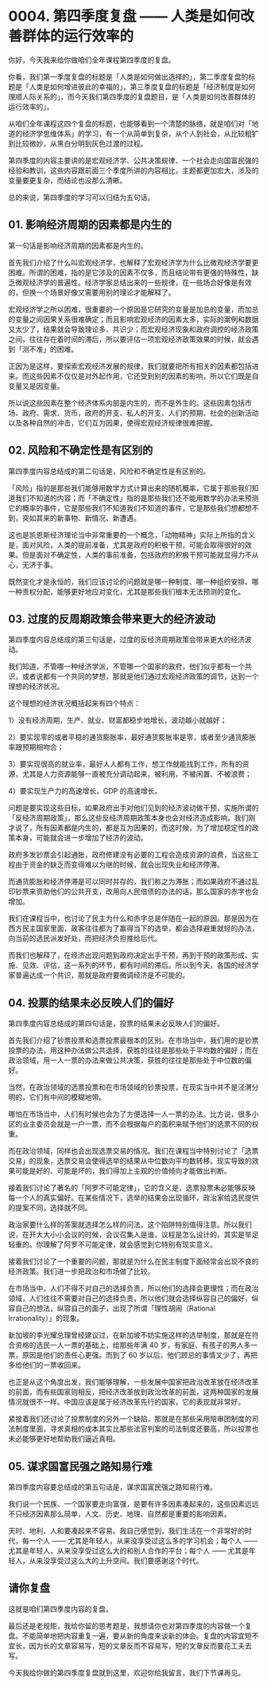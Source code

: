 # 0004. 第四季度复盘 —— 人类是如何改善群体的运行效率的

你好，今天我来给你做咱们全年课程第四季度的复盘。

你看，我们第一季度复盘的标题是「人类是如何做出选择的」，第二季度复盘的标题是「人类是如何增进彼此的幸福的」，第三季度复盘的标题是「经济制度是如何理顺人际关系的」，而今天我们第四季度的复盘题目，是「人类是如何改善群体的运行效率的」。

从咱们全年课程这四个复盘的标题，也能够看到一个清楚的脉络，就是咱们对「地道的经济学思维体系」的学习，有一个从简单到复杂，从个人到社会，从比较粗犷到比较微妙，从黑白分明到灰色过渡的过程。

第四季度的内容主要讲的是宏观经济学、公共决策规律、一个社会走向国富民强的经验和教训，这些内容跟前面三个季度所讲的内容相比，主题都更加宏大，涉及的变量要更复杂，而结论也没那么清晰。

总的来说，第四季度的学习可以归结为五句话。

## 01. 影响经济周期的因素都是内生的

第一句话是影响经济周期的因素都是内生的。

首先我们介绍了什么叫宏观经济学，也解释了宏观经济学为什么比微观经济学要更困难。所谓的困难，指的是它涉及的因素不仅多，而且结论带有更强的特殊性，缺乏微观经济学的普遍性。经济学家总结出来的一些规律，在一些场合好像是有效的，但换一个场景好像又需要用别的理论才能解释了。

宏观经济学之所以困难，很重要的一个原因是它研究的变量是加总的变量，而加总的变量之间因果关系很难确定；而且影响宏观经济的因素太多，实际的案例和数据又太少了，结果就会导致理论多、共识少；而宏观经济现象和政府调控的经济政策之间，往往存在着时间的滞后，所以要评估一项宏观经济政策效果的时候，就会遇到「测不准」的困难。

正因为是这样，要探索宏观经济发展的规律，我们就要把所有相关的因素都包括进来。而这些因素不仅仅是对外起作用，它还受到别的因素的影响，所以它们既是自变量又是因变量。

所以说这些因素在整个经济体系内部是内生的，而不是外生的。这些因素包括市场、政府、需求、货币，政府的开支、私人的开支、人们的预期、社会的创新活动以及各种自然的冲击，它们互为因果，使得宏观经济规律很难把握。

## 02. 风险和不确定性是有区别的

第四季度内容总结成的第二句话是，风险和不确定性是有区别的。

「风险」指的是那些我们能够用数学方式计算出来的随机概率，它属于那些我们知道我们不知道的内容；而「不确定性」指的是那些我们还不能用数学的办法来预测它的概率的事件，它是那些我们不知道我们不知道的事件，它是那些我们想都想不到，突如其来的新事物、新情况、新遭遇。

这也是凯恩斯经济理论当中非常重要的一个概念，「动物精神」实际上所指的含义是，面对风险，人类的提前准备，尤其是政府的积极干预，可能会取得很好的效果。但是面对不确定性，人类的事前准备，包括政府的积极干预可能就显得力不从心，无济于事。

既然变化才是永恒的，我们应该讨论的问题就是哪一种制度、哪一种组织安排、哪一种责权分配，能够更好地应对变化，尤其是那些我们根本无法预测的变化。

## 03. 过度的反周期政策会带来更大的经济波动

第四季度内容总结成的第三句话是，过度的反经济周期政策会带来更大的经济波动。

我们知道，不管哪一种经济学派，不管哪一个国家的政府，他们似乎都有一个共识，或者说都有一个共同的梦想，那就是他们通过宏观经济政策的调节，达到一个理想的经济状况。

这个理想的经济状况概括起来有四个特点：

1）没有经济周期，生产、就业、财富都稳步地增长，波动越小就越好；

2）要实现零的或者平稳的通货膨胀率，最好通货膨胀率是零，或者至少通货膨胀率跟预期相吻合；

3）要实现很高的就业率，最好人人都有工作，想工作就能找到工作，所有的资源，尤其是人力资源能够一直被充分调动起来，被利用，不被闲置、不被浪费；

4）要实现生产力的高速增长，GDP 的高速增长。

问题是要实现这些目标，如果政府出手对他们见到的经济波动做干预，实施所谓的「反经济周期政策」，那么这些反经济周期政策本身也会对经济造成影响。我们刚才说了，所有因素都是内生的，都是互为因果的，而这时候，为了增加稳定性的政策本身，可能就会进一步增加了经济的波动。

政府多发钞票会引起通胀，政府修建没有必要的工程会造成资源的浪费，当这些工程由于资金的缺乏而变得难以为继的时候，就会出现失业和经济停滞。

而通货膨胀和经济停滞是可以同时并存的，我们称之为滞胀；而如果政府不通过乱印钞票来资助他们的公共开支，改用向人民借债的办法的话，那么国家的赤字也会增加。

我们在课程当中，也讨论了民主为什么和赤字总是伴随在一起的原因。那是因为在西方民主国家里面，政客往往都为了赢得当下的选举，都会选择避重就轻的办法，向当前的选民派发好处，而把经济负担推给后代。

而我们也解释了，在经济出现问题到政府决定出手干预，再到干预的政策形成、实施、见效、评估，这一系列的环节，都有时间的滞后。所以到今天，各国的经济学家普遍达成一个共识，那就是政府要微调经济是不可能的。

## 04. 投票的结果未必反映人们的偏好

第四季度内容总结成的第四句话是，投票的结果未必反映人们的偏好。

首先我们介绍了钞票投票和选票投票最根本的区别。在市场当中，我们用的是钞票投票的办法，用这种办法做公共选择，获胜的往往是那些处于平均数的偏好；而在政治领域，用一人一票的办法来做公共决策，获胜的往往是那些处于中位数的偏好。

当然，在政治领域的选票投票和在市场领域的钞票投票，在现实当中并不是泾渭分明的，它们有中间的模糊地带。

哪怕在市场当中，人们有时候也会为了方便选择一人一票的办法。比方说，很多小区的业主委员会就是一户一票，而不会根据每户的面积来赋予他们的选票不同的权重。

而在政治领域，同样也会出现选票交易的情况。我们在课程当中特别讨论了「选票交易」的现象，选票交易会使得选举的结果从中位数向平均数转移。现实导致的效果可能是好的、可能是坏的，我们得加上主观的价值倾向才能做出判断。

接着我们讨论了著名的「阿罗不可能定律」，它的含义是，选票投票未必能够反映每一个人的真实偏好。在某些情况下，选举的结果会出现循环，政治家给选民提供的提案不同，选择就不同。

政治家要什么样的答案就选择怎么样的问法，这个陷阱特别值得注意。所以我们说，在开大大小小会议的时候，会议召集人是谁，议程是怎么设计的，其实是举足轻重的。你理解了阿罗不可能定律，就会感觉到它特别有现实意义。

接着我们讨论了一个重要的问题，那就是为什么在民主制度下面经常会出现不良的经济政策。我们进一步把政治和市场做了比较。

在市场当中，人们不得不对自己的选择负责，所以他们的选择会更理性；而在政治领域，人们往往不需要对自己的选择负责，所以他们就会选择纵容自己的偏好，纵容自己的想法，纵容自己的面子，出现了所谓「理性胡闹（Rational Irrationality）」的现象。

新加坡的李光耀总理曾经建议过，在新加坡不妨实施这样的选举制度，那就是在符合资格的选民一人一票的基础上，给那些年满 40 岁，有家庭、有孩子的男人多一票，原因是他们的责任心更强。而到了 60 岁以后，他们顾忌的事情又少了，再把多给他们的一票收回来。

也正是从这个角度出发，我们能够理解，一些发展中国家把政治改革放在经济改革的前面，而有些国家则相反，把经济改革放到政治改革的前面，这两种国家的发展情况就很不一样。中国应该是属于经济改革先行的国家，它的表现就非常好。

紧接着我们还讨论了投票制度的另外一个缺陷，那就是在那些采用陪审团制度的司法制度里面，寻求真相的成本其实比那些法官判案的司法制度还要高，所以投票也未必能够更好地帮助我们逼近真相。

## 05. 谋求国富民强之路知易行难

第四季度内容要总结成的第五句话是，谋求国富民强之路知易行难。

我们说一个民族、一个国家要走向富强，是要有许多因素凑起来的，这些因素远远不只经济因素那么简单，人文、历史、地理、自然都是重要的影响因素。

天时、地利、人和要凑起来不容易。我自己感觉到，我们生活在一个非常好的时代，每一个人 —— 尤其是年轻人，从来没享受过这么多的学习机会；每个人 —— 尤其是年轻人，从来没享受过这么大的和别人合作的平台；每个人 —— 尤其是年轻人，从来没享受过这么大的上升空间。我们要感谢这个时代。

## 请你复盘

这就是咱们第四季度内容的复盘。

最后还是老规矩，我给你留的思考题是，我想请你也对第四季度的内容做一个复盘。不能简单地把内容重复一遍，要从新的角度来谈新的体会。复盘的内容宜短不宜长，因为长的文章容易写，短的文章反而不容易写，短的文章反而要花工夫去写。

今天我给你做的第四季度复盘就到这里，欢迎你给我留言，我们下节课再见。

